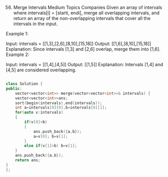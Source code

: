 56. Merge Intervals
Medium
Topics
Companies
Given an array of intervals where intervals[i] = [starti, endi], merge all overlapping intervals, and return an array of the non-overlapping intervals that cover all the intervals in the input.

 

Example 1:

Input: intervals = [[1,3],[2,6],[8,10],[15,18]]
Output: [[1,6],[8,10],[15,18]]
Explanation: Since intervals [1,3] and [2,6] overlap, merge them into [1,6].
Example 2:

Input: intervals = [[1,4],[4,5]]
Output: [[1,5]]
Explanation: Intervals [1,4] and [4,5] are considered overlapping.

```cpp

class Solution {
public:
    vector<vector<int>> merge(vector<vector<int>>& intervals) {
    vector<vector<int>>ans;
    sort(begin(intervals),end(intervals));
    int a=intervals[0][0],b=intervals[0][1];
    for(auto v:intervals)
    {
        if(v[0]>b)
        {
            ans.push_back({a,b});
            a=v[0]; b=v[1];
        }
        else if(v[1]>b) b=v[1];
    }
    ans.push_back({a,b});
    return ans;
}
};
```
